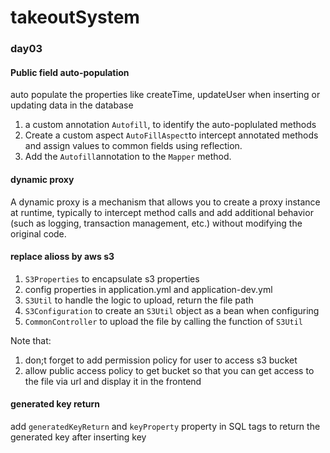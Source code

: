 # takeoutSystem

### day03

#### Public field auto-population

auto populate the properties like createTime, updateUser when inserting or updating data in the database

1. a custom annotation `Autofill`, to identify the auto-poplulated methods 
2. Create a custom aspect `AutoFillAspect`to intercept annotated methods and assign values to common fields using reflection.
3. Add the  `Autofill`annotation to the `Mapper` method.

#### dynamic proxy

A dynamic proxy is a mechanism that allows you to create a proxy instance at runtime, typically to intercept method calls and add additional behavior (such as logging, transaction management, etc.) without modifying the original code.

#### replace alioss by aws s3

1. `S3Properties` to encapsulate s3 properties
2. config properties in application.yml and application-dev.yml
3. `S3Util` to handle the logic to upload, return the file path
4. `S3Configuration` to create an `S3Util` object as a bean when configuring
5. `CommonController`  to upload the file by calling the function of `S3Util`

Note that:

1. don;t forget to add permission policy for user to access s3 bucket
2. allow public access policy to get bucket so that you can get access to the file via url and display it in the frontend 



#### generated key return

add `generatedKeyReturn` and `keyProperty` property in SQL tags to return the generated key after inserting key 


